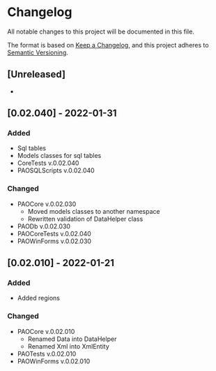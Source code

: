 # Changelog
All notable changes to this project will be documented in this file.

The format is based on [Keep a Changelog](https://keepachangelog.com/en/1.0.0/),
and this project adheres to [Semantic Versioning](https://semver.org/spec/v2.0.0.html).

## [Unreleased]
-

## [0.02.040] - 2022-01-31
### Added
- Sql tables
- Models classes for sql tables
- CoreTests v.0.02.040
- PAOSQLScripts v.0.02.040
### Changed
- PAOCore v.0.02.030
  - Moved models classes to another namespace
  - Rewritten validation of DataHelper class
- PAODb v.0.02.030
- PAOCoreTests v.0.02.040
- PAOWinForms v.0.02.030

## [0.02.010] - 2022-01-21
### Added
- Added regions
### Changed
- PAOCore v.0.02.010
  - Renamed Data into DataHelper
  - Renamed Xml into XmlEntity
- PAOTests v.0.02.010
- PAOWinForms v.0.02.010
